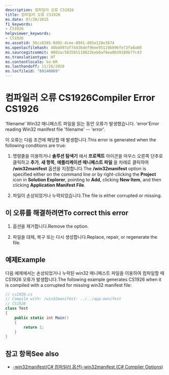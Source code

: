 ```yaml
---
description: 컴파일러 오류 CS1926
title: 컴파일러 오류 CS1926
ms.date: 07/20/2015
f1_keywords:
- CS1926
helpviewer_keywords:
- CS1926
ms.assetid: 58cc8385-8d92-4cee-8941-d05e128e3674
ms.openlocfilehash: 40bd497af74436def96ee95119b896fe73fa6a08
ms.sourcegitcommit: 0802ac583585110022beb6af8ea0b39188b77c43
ms.translationtype: HT
ms.contentlocale: ko-KR
ms.lasthandoff: 11/26/2020
ms.locfileid: "89140869"
---
```

# <a name="compiler-error-cs1926"></a><span data-ttu-id="0452f-103">컴파일러 오류 CS1926</span><span class="sxs-lookup"><span data-stu-id="0452f-103">Compiler Error CS1926</span></span>

<span data-ttu-id="0452f-104">‘filename’ Win32 매니페스트 파일을 읽는 동안 오류가 발생했습니다. ‘error’</span><span class="sxs-lookup"><span data-stu-id="0452f-104">Error reading Win32 manifest file 'filename' -- 'error'.</span></span>  
  
 <span data-ttu-id="0452f-105">이 오류는 다음 조건에 해당할 때 발생합니다.</span><span class="sxs-lookup"><span data-stu-id="0452f-105">This error is generated when the following conditions are true:</span></span>  
  
1. <span data-ttu-id="0452f-106">명령줄을 이용하거나 **솔루션 탐색기** 에서 **프로젝트** 아이콘을 마우스 오른쪽 단추로 클릭하고 **추가**, **새 항목**, **애플리케이션 매니페스트 파일** 을 차례로 클릭하여 **/win32manifest** 옵션을 지정합니다.</span><span class="sxs-lookup"><span data-stu-id="0452f-106">The **/win32manifest** option is specified either on the command line or by right-clicking the **Project** icon in **Solution Explorer**, pointing to **Add**, clicking **New Item**, and then clicking **Application Manifest File**.</span></span>  
  
2. <span data-ttu-id="0452f-107">파일이 손상되었거나 누락되었습니다.</span><span class="sxs-lookup"><span data-stu-id="0452f-107">The file is either corrupted or missing.</span></span>  
  
## <a name="to-correct-this-error"></a><span data-ttu-id="0452f-108">이 오류를 해결하려면</span><span class="sxs-lookup"><span data-stu-id="0452f-108">To correct this error</span></span>  
  
1. <span data-ttu-id="0452f-109">옵션을 제거합니다.</span><span class="sxs-lookup"><span data-stu-id="0452f-109">Remove the option.</span></span>  
  
2. <span data-ttu-id="0452f-110">파일을 대체, 복구 또는 다시 생성합니다.</span><span class="sxs-lookup"><span data-stu-id="0452f-110">Replace, repair, or regenerate the file.</span></span>  
  
## <a name="example"></a><span data-ttu-id="0452f-111">예제</span><span class="sxs-lookup"><span data-stu-id="0452f-111">Example</span></span>

 <span data-ttu-id="0452f-112">다음 예제에서는 손상되었거나 누락된 win32 매니페스트 파일을 이용하여 컴파일할 때 CS1926 오류가 발생합니다.</span><span class="sxs-lookup"><span data-stu-id="0452f-112">The following example generates CS1926 when it is compiled with a corrupted for missing win32 manifest file:</span></span>  

```csharp
// cs1926.cs  
// Compile with: /win32manifest: ../../app.manifest  
// CS1926  
class Test  
{  
    public static int Main()  
    {  
        return 1;  
    }  
}
```

## <a name="see-also"></a><span data-ttu-id="0452f-113">참고 항목</span><span class="sxs-lookup"><span data-stu-id="0452f-113">See also</span></span>

- [<span data-ttu-id="0452f-114">-win32manifest(C# 컴파일러 옵션)</span><span class="sxs-lookup"><span data-stu-id="0452f-114">-win32manifest (C# Compiler Options)</span></span>](../compiler-options/win32manifest-compiler-option.md)
